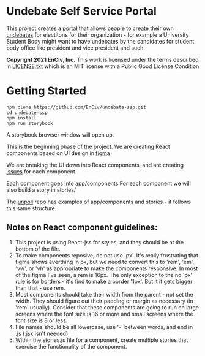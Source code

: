# Undebate Self Service Portal

This project creates a portal that allows people to create their own [undebates](https://github.com/EnCiv/undebate) for electitons for their organization - for example a University Student Body might want to have undebates by the candidates for student body office like president and vice president and such.

**Copyright 2021 EnCiv, Inc.** This work is licensed under the terms described in [LICENSE.txt](https://github.com/EnCiv/undebate/blob/master/LICENSE.txt) which is an MIT license with a Public Good License Condition

# Getting Started
```
npm clone https://github.com/EnCiv/undebate-ssp.git
cd undebate-ssp
npm install
npm run storybook
```
A storybook browser window will open up.

This is the beginning phase of the project.  We are creating React components based on UI design in [figma](https://www.figma.com/proto/IQKPx02pkBErpmhQoECoq9/Undebate?node-id=123%3A1694&scaling=min-zoom&page-id=102%3A2&starting-point-node-id=123%3A1694)

We are breaking the UI down into React components, and are creating [issues](https://github.com/EnCiv/undebate-ssp/issues) for each component.

Each component goes into app/components
For each component we will also build a story in stories/

The [unpoll](github.com/EnCiv/unpoll) repo has examples of app/components and stories - it follows this same structure.

## Notes on React component guidelines:

1. This project is using React-jss for styles, and they should be at the bottom of the file.
2. To make components reposive, do not use 'px'.  It's really frustrating that figma shows everthing in px, but we need to convert this to 'rem', 'em', 'vw', or 'vh' as appropriate to make the components responsive. In most of the figma I've seen, a rem is 16px. The only exception to the no 'px' rule is for borders - it's find to make a border '1px'. But it it gets bigger than that - use rem. 
3. Most components should take their width from the parent - not set the width. They should figure out their padding or margin as necessary (in 'rem' usually). Consider that these components are going to run on large screens where the font size is 16 or more and small screens where the font size is 8 or less.
4. File names should be all lowercase, use '-' between words, and end in .js (.jsx isn't needed)
5. Within the stories.js file for a component, create multiple stories that exercise the functionality of the component.










